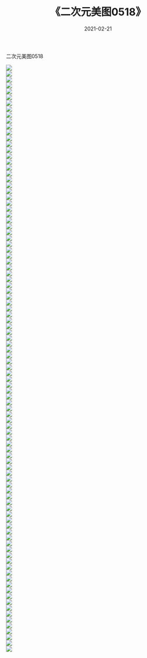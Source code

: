 ﻿---
layout: post
title:  《二次元美图0518》
date:   2021-02-21
img: http://imgx.orgx.ga/二次元/2021/二次元美图0518/000.jpg
categories: [美女, 清纯, 唯美]
---

二次元美图0518

 ![](http://imgx.orgx.ga/二次元/2021/二次元美图0518/001.jpg) <br>![](http://imgx.orgx.ga/二次元/2021/二次元美图0518/002.jpg) <br>![](http://imgx.orgx.ga/二次元/2021/二次元美图0518/003.jpg) <br>![](http://imgx.orgx.ga/二次元/2021/二次元美图0518/004.jpg) <br>![](http://imgx.orgx.ga/二次元/2021/二次元美图0518/005.jpg) <br>![](http://imgx.orgx.ga/二次元/2021/二次元美图0518/006.jpg) <br>![](http://imgx.orgx.ga/二次元/2021/二次元美图0518/007.jpg) <br>![](http://imgx.orgx.ga/二次元/2021/二次元美图0518/008.jpg) <br>![](http://imgx.orgx.ga/二次元/2021/二次元美图0518/009.jpg) <br>![](http://imgx.orgx.ga/二次元/2021/二次元美图0518/010.jpg) <br>![](http://imgx.orgx.ga/二次元/2021/二次元美图0518/011.jpg) <br>![](http://imgx.orgx.ga/二次元/2021/二次元美图0518/012.jpg) <br>![](http://imgx.orgx.ga/二次元/2021/二次元美图0518/013.jpg) <br>![](http://imgx.orgx.ga/二次元/2021/二次元美图0518/014.jpg) <br>![](http://imgx.orgx.ga/二次元/2021/二次元美图0518/015.jpg) <br>![](http://imgx.orgx.ga/二次元/2021/二次元美图0518/016.jpg) <br>![](http://imgx.orgx.ga/二次元/2021/二次元美图0518/017.jpg) <br>![](http://imgx.orgx.ga/二次元/2021/二次元美图0518/018.jpg) <br>![](http://imgx.orgx.ga/二次元/2021/二次元美图0518/019.jpg) <br>![](http://imgx.orgx.ga/二次元/2021/二次元美图0518/020.jpg) <br>![](http://imgx.orgx.ga/二次元/2021/二次元美图0518/021.jpg) <br>![](http://imgx.orgx.ga/二次元/2021/二次元美图0518/022.jpg) <br>![](http://imgx.orgx.ga/二次元/2021/二次元美图0518/023.jpg) <br>![](http://imgx.orgx.ga/二次元/2021/二次元美图0518/024.jpg) <br>![](http://imgx.orgx.ga/二次元/2021/二次元美图0518/025.jpg) <br>![](http://imgx.orgx.ga/二次元/2021/二次元美图0518/026.jpg) <br>![](http://imgx.orgx.ga/二次元/2021/二次元美图0518/027.jpg) <br>![](http://imgx.orgx.ga/二次元/2021/二次元美图0518/028.jpg) <br>![](http://imgx.orgx.ga/二次元/2021/二次元美图0518/029.jpg) <br>![](http://imgx.orgx.ga/二次元/2021/二次元美图0518/030.jpg) <br>![](http://imgx.orgx.ga/二次元/2021/二次元美图0518/031.jpg) <br>![](http://imgx.orgx.ga/二次元/2021/二次元美图0518/032.jpg) <br>![](http://imgx.orgx.ga/二次元/2021/二次元美图0518/033.jpg) <br>![](http://imgx.orgx.ga/二次元/2021/二次元美图0518/034.jpg) <br>![](http://imgx.orgx.ga/二次元/2021/二次元美图0518/035.jpg) <br>![](http://imgx.orgx.ga/二次元/2021/二次元美图0518/036.jpg) <br>![](http://imgx.orgx.ga/二次元/2021/二次元美图0518/037.jpg) <br>![](http://imgx.orgx.ga/二次元/2021/二次元美图0518/038.jpg) <br>![](http://imgx.orgx.ga/二次元/2021/二次元美图0518/039.jpg) <br>![](http://imgx.orgx.ga/二次元/2021/二次元美图0518/040.jpg) <br>![](http://imgx.orgx.ga/二次元/2021/二次元美图0518/041.jpg) <br>![](http://imgx.orgx.ga/二次元/2021/二次元美图0518/042.jpg) <br>![](http://imgx.orgx.ga/二次元/2021/二次元美图0518/043.jpg) <br>![](http://imgx.orgx.ga/二次元/2021/二次元美图0518/044.jpg) <br>![](http://imgx.orgx.ga/二次元/2021/二次元美图0518/045.jpg) <br>![](http://imgx.orgx.ga/二次元/2021/二次元美图0518/046.jpg) <br>![](http://imgx.orgx.ga/二次元/2021/二次元美图0518/047.jpg) <br>![](http://imgx.orgx.ga/二次元/2021/二次元美图0518/048.jpg) <br>![](http://imgx.orgx.ga/二次元/2021/二次元美图0518/049.jpg) <br>![](http://imgx.orgx.ga/二次元/2021/二次元美图0518/050.jpg) <br>![](http://imgx.orgx.ga/二次元/2021/二次元美图0518/051.jpg) <br>![](http://imgx.orgx.ga/二次元/2021/二次元美图0518/052.jpg) <br>![](http://imgx.orgx.ga/二次元/2021/二次元美图0518/053.jpg) <br>![](http://imgx.orgx.ga/二次元/2021/二次元美图0518/054.jpg) <br>![](http://imgx.orgx.ga/二次元/2021/二次元美图0518/055.jpg) <br>![](http://imgx.orgx.ga/二次元/2021/二次元美图0518/056.jpg) <br>![](http://imgx.orgx.ga/二次元/2021/二次元美图0518/057.jpg) <br>![](http://imgx.orgx.ga/二次元/2021/二次元美图0518/058.jpg) <br>![](http://imgx.orgx.ga/二次元/2021/二次元美图0518/059.jpg) <br>![](http://imgx.orgx.ga/二次元/2021/二次元美图0518/060.jpg) <br>![](http://imgx.orgx.ga/二次元/2021/二次元美图0518/061.jpg) <br>![](http://imgx.orgx.ga/二次元/2021/二次元美图0518/062.jpg) <br>![](http://imgx.orgx.ga/二次元/2021/二次元美图0518/063.jpg) <br>![](http://imgx.orgx.ga/二次元/2021/二次元美图0518/064.jpg) <br>![](http://imgx.orgx.ga/二次元/2021/二次元美图0518/065.jpg) <br>![](http://imgx.orgx.ga/二次元/2021/二次元美图0518/066.jpg) <br>![](http://imgx.orgx.ga/二次元/2021/二次元美图0518/067.jpg) <br>![](http://imgx.orgx.ga/二次元/2021/二次元美图0518/068.jpg) <br>![](http://imgx.orgx.ga/二次元/2021/二次元美图0518/069.jpg) <br>![](http://imgx.orgx.ga/二次元/2021/二次元美图0518/070.jpg) <br>![](http://imgx.orgx.ga/二次元/2021/二次元美图0518/071.jpg) <br>![](http://imgx.orgx.ga/二次元/2021/二次元美图0518/072.jpg) <br>![](http://imgx.orgx.ga/二次元/2021/二次元美图0518/073.jpg) <br>![](http://imgx.orgx.ga/二次元/2021/二次元美图0518/074.jpg) <br>![](http://imgx.orgx.ga/二次元/2021/二次元美图0518/075.jpg) <br>![](http://imgx.orgx.ga/二次元/2021/二次元美图0518/076.jpg) <br>![](http://imgx.orgx.ga/二次元/2021/二次元美图0518/077.jpg) <br>![](http://imgx.orgx.ga/二次元/2021/二次元美图0518/078.jpg) <br>![](http://imgx.orgx.ga/二次元/2021/二次元美图0518/079.jpg) <br>![](http://imgx.orgx.ga/二次元/2021/二次元美图0518/080.jpg) <br>![](http://imgx.orgx.ga/二次元/2021/二次元美图0518/081.jpg) <br>![](http://imgx.orgx.ga/二次元/2021/二次元美图0518/082.jpg) <br>![](http://imgx.orgx.ga/二次元/2021/二次元美图0518/083.jpg) <br>![](http://imgx.orgx.ga/二次元/2021/二次元美图0518/084.jpg) <br>![](http://imgx.orgx.ga/二次元/2021/二次元美图0518/085.jpg) <br>![](http://imgx.orgx.ga/二次元/2021/二次元美图0518/086.jpg) <br>![](http://imgx.orgx.ga/二次元/2021/二次元美图0518/087.jpg) <br>![](http://imgx.orgx.ga/二次元/2021/二次元美图0518/088.jpg) <br>![](http://imgx.orgx.ga/二次元/2021/二次元美图0518/089.jpg) <br>![](http://imgx.orgx.ga/二次元/2021/二次元美图0518/090.jpg) <br>![](http://imgx.orgx.ga/二次元/2021/二次元美图0518/091.jpg) <br>![](http://imgx.orgx.ga/二次元/2021/二次元美图0518/092.jpg) <br>![](http://imgx.orgx.ga/二次元/2021/二次元美图0518/093.jpg) <br>![](http://imgx.orgx.ga/二次元/2021/二次元美图0518/094.jpg) <br>![](http://imgx.orgx.ga/二次元/2021/二次元美图0518/095.jpg) <br>![](http://imgx.orgx.ga/二次元/2021/二次元美图0518/096.jpg) <br>![](http://imgx.orgx.ga/二次元/2021/二次元美图0518/097.jpg) <br>![](http://imgx.orgx.ga/二次元/2021/二次元美图0518/098.jpg) <br>![](http://imgx.orgx.ga/二次元/2021/二次元美图0518/099.jpg) <br>![](http://imgx.orgx.ga/二次元/2021/二次元美图0518/100.jpg) <br>